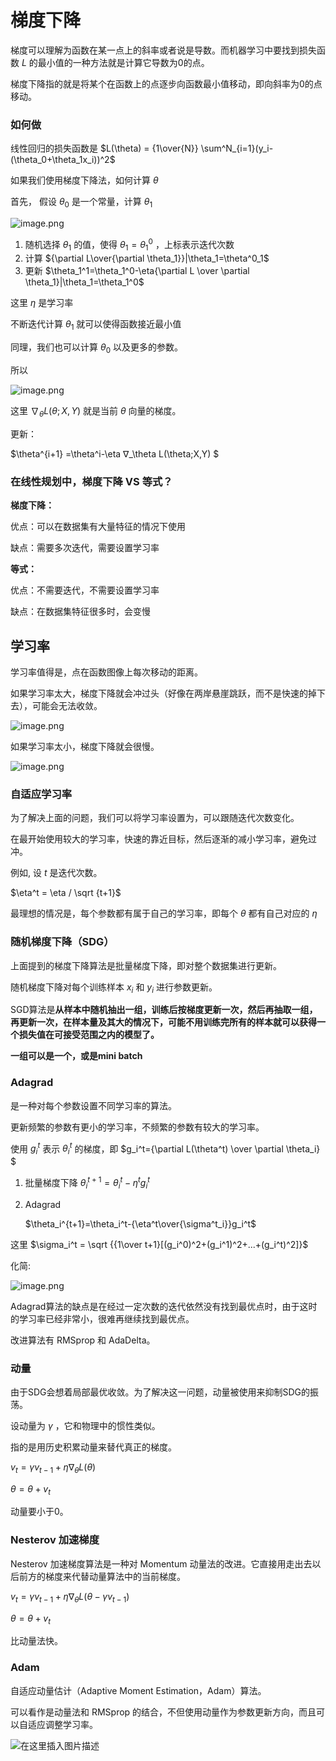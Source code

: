 # 梯度下降

梯度可以理解为函数在某一点上的斜率或者说是导数。而机器学习中要找到损失函数 $L$ 的最小值的一种方法就是计算它导数为0的点。

梯度下降指的就是将某个在函数上的点逐步向函数最小值移动，即向斜率为0的点移动。

### 如何做

线性回归的损失函数是 $L(\theta) = {1\over{N}} \sum^N_{i=1}(y_i-(\theta_0+\theta_1x_i))^2$

如果我们使用梯度下降法，如何计算 $\theta$

首先， 假设 $\theta_0$ 是一个常量，计算 $\theta_1$

![image.png](./assets/image.png)

1. 随机选择 $\theta_1$ 的值，使得 $\theta_1 = \theta^0_1$ ，上标表示迭代次数
2. 计算 ${\partial L\over{\partial \theta_1}}|\theta_1=\theta^0_1$
3. 更新 $\theta_1^1=\theta_1^0-\eta{\partial L \over \partial \theta_1}|\theta_1=\theta_1^0$

这里 $\eta$ 是学习率

不断迭代计算 $\theta_1$ 就可以使得函数接近最小值

同理，我们也可以计算 $\theta_0$ 以及更多的参数。

所以

![image.png](./assets/1673200498059-image.png)

这里 $∇_\theta L(\theta;X,Y)$ 就是当前 $\theta$ 向量的梯度。

更新：

$\theta^{i+1} =\theta^i-\eta ∇_\theta L(\theta;X,Y) $

### 在线性规划中，梯度下降 VS 等式？

**梯度下降：**

优点：可以在数据集有大量特征的情况下使用

缺点：需要多次迭代，需要设置学习率

**等式：**

优点：不需要迭代，不需要设置学习率

缺点：在数据集特征很多时，会变慢

## 学习率

学习率值得是，点在函数图像上每次移动的距离。

如果学习率太大，梯度下降就会冲过头（好像在两岸悬崖跳跃，而不是快速的掉下去），可能会无法收敛。

![image.png](./assets/1673201174391-image.png)

如果学习率太小，梯度下降就会很慢。

![image.png](./assets/1673201185086-image.png)

### 自适应学习率

为了解决上面的问题，我们可以将学习率设置为，可以跟随迭代次数变化。

在最开始使用较大的学习率，快速的靠近目标，然后逐渐的减小学习率，避免过冲。

例如, 设 $t$ 是迭代次数。

$\eta^t = \eta / \sqrt {t+1}$

最理想的情况是，每个参数都有属于自己的学习率，即每个 $\theta$ 都有自己对应的 $\eta$

### 随机梯度下降（SDG）

上面提到的梯度下降算法是批量梯度下降，即对整个数据集进行更新。

随机梯度下降对每个训练样本 $x_i$ 和 $y_i$ 进行参数更新。

SGD算法是**从样本中随机抽出一组，训练后按梯度更新一次，然后再抽取一组，再更新一次，在样本量及其大的情况下，可能不用训练完所有的样本就可以获得一个损失值在可接受范围之内的模型了。**

**一组可以是一个，或是mini batch**

### Adagrad

是一种对每个参数设置不同学习率的算法。

更新频繁的参数有更小的学习率，不频繁的参数有较大的学习率。

使用 $g_i^t$ 表示 $\theta_i^t$ 的梯度，即 $g_i^t={\partial L(\theta^t) \over \partial \theta_i} $

1. 批量梯度下降
   $\theta_i^{t+1}=\theta_i^t-\eta^tg_i^t$
2. Adagrad

   $\theta_i^{t+1}=\theta_i^t-{\eta^t\over{\sigma^t_i}}g_i^t$

这里 $\sigma_i^t = \sqrt {{1\over t+1}[(g_i^0)^2+(g_i^1)^2+...+(g_i^t)^2]}$

化简:

![image.png](./assets/1673258316352-image.png)

Adagrad算法的缺点是在经过一定次数的迭代依然没有找到最优点时，由于这时的学习率已经非常小，很难再继续找到最优点。

改进算法有 RMSprop 和 AdaDelta。

### 动量

由于SDG会想着局部最优收敛。为了解决这一问题，动量被使用来抑制SDG的振荡。

设动量为 $\gamma$ ，它和物理中的惯性类似。

指的是用历史积累动量来替代真正的梯度。

$v_t = \gamma v_{t-1} + \eta ∇_\theta L(\theta)$

$\theta = \theta + v_t$

动量要小于0。

### Nesterov 加速梯度

Nesterov 加速梯度算法是一种对 Momentum 动量法的改进。它直接用走出去以后前方的梯度来代替动量算法中的当前梯度。

$v_t = \gamma v_{t-1} + \eta ∇_\theta L(\theta- \gamma v_{t-1})$

$\theta = \theta + v_t$

比动量法快。

### Adam

自适应动量估计（Adaptive Moment Estimation，Adam）算法。

可以看作是动量法和 RMSprop 的结合，不但使用动量作为参数更新方向，而且可以自适应调整学习率。

![在这里插入图片描述](https://img-blog.csdnimg.cn/20210531203230112.png)
